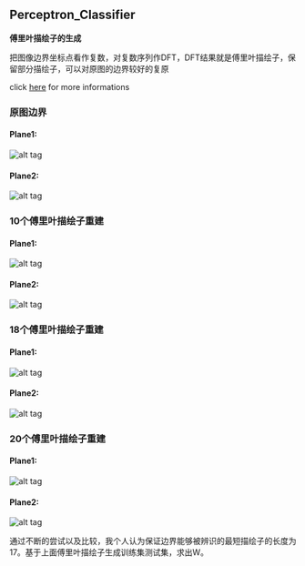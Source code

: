## Perceptron_Classifier

**傅里叶描绘子的生成**

把图像边界坐标点看作复数，对复数序列作DFT，DFT结果就是傅里叶描绘子，保留部分描绘子，可以对原图的边界较好的复原

click [here](https://github.com/timlentse/Perceptron_Classifier/blob/master/pdf.pdf) for more informations
### 原图边界

#### Plane1:                                                  
 
![alt tag](https://raw.githubusercontent.com/timlentse/Perceptron_Classifier/master/50descriptor%20plane1.png)

#### Plane2: 

![alt tag](https://raw.githubusercontent.com/timlentse/Perceptron_Classifier/master/50descriptor%20plane2.png)

### 10个傅里叶描绘子重建

#### Plane1: 

![alt tag](https://raw.githubusercontent.com/timlentse/Perceptron_Classifier/master/10descriptor%20plane1.png)

#### Plane2: 

![alt tag](https://raw.githubusercontent.com/timlentse/Perceptron_Classifier/master/10descriptor%20plane2.png)

### 18个傅里叶描绘子重建

#### Plane1: 

![alt tag](https://raw.githubusercontent.com/timlentse/Perceptron_Classifier/master/18descriptor%20plane1.png)

#### Plane2: 

![alt tag](https://raw.githubusercontent.com/timlentse/Perceptron_Classifier/master/18descriptor%20plane2.png)

### 20个傅里叶描绘子重建

#### Plane1: 

![alt tag](https://raw.githubusercontent.com/timlentse/Perceptron_Classifier/master/20descriptor%20plane1.png)

#### Plane2: 

![alt tag](https://raw.githubusercontent.com/timlentse/Perceptron_Classifier/master/20descriptor%20plane2.png)

通过不断的尝试以及比较，我个人认为保证边界能够被辨识的最短描绘子的长度为17。基于上面傅里叶描绘子生成训练集测试集，求出W。
